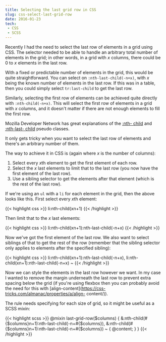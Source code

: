 ```yaml
---
title: Selecting the last grid row in CSS
slug: css-select-last-grid-row
date: 2016-01-23
tech:
 - CSS
 - SCSS
---
```


Recently I had the need to select the last row of elements in a grid using CSS.
The selector needed to be able to handle an arbitrary total number of elements
in the grid; in other words, in a grid with <i>x</i> columns, there could be 0
to <i>x</i> elements in the last row.

With a fixed or predictable number of elements in the grid, this would be quite
straightforward. You can select on `:nth-last-child(-n+x)`, with <i>x</i> being
the known number of elements in the last row. If this was in a table, then you
could simply select `tr:last-child` to get the last row.

Similarly, selecting the first row of elements can be achieved quite directly
with `:nth-child(-n+x)`. This will select the first row of elements in a grid
with <i>x</i> columns, and it doesn't matter if there are not enough elements to
fill the first row.

Mozilla Developer Network has great explanations of the [:nth-
child](https://developer.mozilla.org/docs/Web/CSS/:nth-child) and [:nth-last-
child](https://developer.mozilla.org/docs/Web/CSS/:nth-last-child) pseudo
classes.

It only gets tricky when you want to select the last row of elements and there's
an arbitrary number of them.

The way to achieve it in CSS is (again where <i>x</i> is the number of columns):

1. Select every <i>x</i>th element to get the first element of each row.
2. Select the <i>x</i> last elements to limit that to the last row (you now have
   the first element of the last row).
3. Use a sibling selector to get the elements after that element (which is the
   rest of the last row).

If we're using an `ul` with a `li` for each element in the grid, then the above
looks like this. First select every <i>x</i>th element:

{{< highlight css >}}
li:nth-child(xn+1)
{{< /highlight >}}

Then limit that to the <i>x</i> last elements:

{{< highlight css >}}
li:nth-child(xn+1):nth-last-child(-n+x)
{{< /highlight >}}

Now we've got the first element of the last row. We also want to select siblings
of that to get the rest of the row (remember that the sibling selector only
applies to elements after the specified sibling):

{{< highlight css >}}
li:nth-child(xn+1):nth-last-child(-n+x),
li:nth-child(xn+1):nth-last-child(-n+x) ~
{{< /highlight >}}

Now we can style the elements in the last row however we want. In my case I
wanted to remove the margin underneath the last row to prevent extra spacing
below the grid (if you're using flexbox then you can probably avoid the need for
this with [align-content](https://css-tricks.com/almanac/properties/a/align-
content/)).

The rule needs specifying for each size of grid, so it might be useful as a SCSS
mixin:

{{< highlight scss >}}
@mixin last-grid-row($columns) {
    &:nth-child(#{$columns}n+1):nth-last-child(-n+#{$columns}),
    &:nth-child(#{$columns}n+1):nth-last-child(-n+#{$columns}) ~ {
        @content;
    }
}
{{< /highlight >}}
